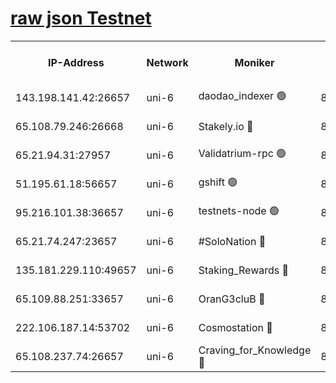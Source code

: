 [raw json Testnet](https://rpc-check.junot.stavr.tech/junot/rpc-junot-result.json)
=


<table><tr><th>IP-Address</th><th>Network</th><th>Moniker</th><th>Latest Block Height</th><th>Earliest Block Height</th><th>Catching Up</th><th>Tx Index</th><th>Voting Power</th><th>Scan Time</th></tr><tr><td>143.198.141.42:26657</td><td>uni-6</td><td>daodao_indexer 🟢</td><td>8979662</td><td>1</td><td>False</td><td>off</td><td>0</td><td>2024-03-18T02:16:33.105167253UTC</td></tr><tr><td>65.108.79.246:26668</td><td>uni-6</td><td>Stakely.io 🔴</td><td>8979656</td><td>1570872</td><td>False</td><td>on</td><td>11</td><td>2024-03-18T02:16:17.118216910UTC</td></tr><tr><td>65.21.94.31:27957</td><td>uni-6</td><td>Validatrium-rpc 🟢</td><td>8979654</td><td>2943363</td><td>False</td><td>on</td><td>0</td><td>2024-03-18T02:16:12.723668103UTC</td></tr><tr><td>51.195.61.18:56657</td><td>uni-6</td><td>gshift 🟢</td><td>8559900</td><td>7691417</td><td>False</td><td>on</td><td>0</td><td>2024-03-18T02:15:58.895893673UTC</td></tr><tr><td>95.216.101.38:36657</td><td>uni-6</td><td>testnets-node 🟢</td><td>8979656</td><td>8116304</td><td>False</td><td>on</td><td>0</td><td>2024-03-18T02:16:19.454651180UTC</td></tr><tr><td>65.21.74.247:23657</td><td>uni-6</td><td>#SoloNation 🔴</td><td>8979661</td><td>8237483</td><td>False</td><td>on</td><td>112</td><td>2024-03-18T02:16:32.258492047UTC</td></tr><tr><td>135.181.229.110:49657</td><td>uni-6</td><td>Staking_Rewards 🔴</td><td>8979664</td><td>8388763</td><td>False</td><td>on</td><td>1008</td><td>2024-03-18T02:16:39.804379725UTC</td></tr><tr><td>65.109.88.251:33657</td><td>uni-6</td><td>OranG3cluB 🔴</td><td>8979663</td><td>8418953</td><td>False</td><td>on</td><td>11</td><td>2024-03-18T02:16:37.450708278UTC</td></tr><tr><td>222.106.187.14:53702</td><td>uni-6</td><td>Cosmostation 🔴</td><td>8979653</td><td>8759614</td><td>False</td><td>on</td><td>109013</td><td>2024-03-18T02:16:10.379840533UTC</td></tr><tr><td>65.108.237.74:26657</td><td>uni-6</td><td>Craving_for_Knowledge 🔴</td><td>8979661</td><td>8896131</td><td>False</td><td>on</td><td>9004</td><td>2024-03-18T02:16:29.934244868UTC</td></tr></table>